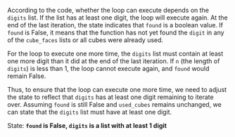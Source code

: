 According to the code, whether the loop can execute depends on the `digits` list. If the list has at least one digit, the loop will execute again. At the end of the last iteration, the state indicates that `found` is a boolean value. If `found` is False, it means that the function has not yet found the `digit` in any of the `cube_faces` lists or all cubes were already used. 

For the loop to execute one more time, the `digits` list must contain at least one more digit than it did at the end of the last iteration. If `n` (the length of `digits`) is less than 1, the loop cannot execute again, and `found` would remain False.

Thus, to ensure that the loop can execute one more time, we need to adjust the state to reflect that `digits` has at least one digit remaining to iterate over. Assuming `found` is still False and `used_cubes` remains unchanged, we can state that the `digits` list must have at least one digit.

State: **`found` is False, `digits` is a list with at least 1 digit**
